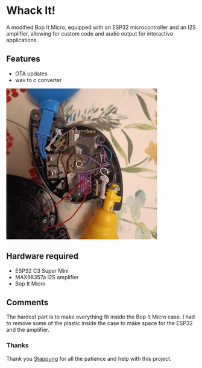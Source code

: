 # Whack It!

A modified Bop It Micro, equipped with an ESP32 microcontroller and an I2S amplifier, allowing for custom code and audio output for interactive applications.

## Features
- OTA updates
- wav to c converter

<img src="https://github.com/v4rgas/whack-it/blob/main/docs/bopit.jpg?raw=true" width="400">

## Hardware required

- ESP32 C3 Super Mini 
- MAX98357a I2S amplifier
- Bop It Micro

## Comments

The hardest part is to make everything fit inside the Bop It Micro case. I had to remove some of the plastic inside the case to make space for the ESP32 and the amplifier. 



### Thanks
Thank you [Stappung](https://github.com/Stappung) for all the patience and help with this project.
